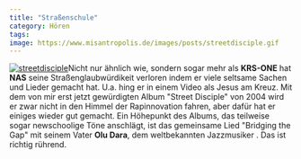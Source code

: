 ```yaml
---
title: "Straßenschule"
category: Hören
tags: 
image: https://www.misantropolis.de/images/posts/streetdisciple.gif
---
```


[![](http://www.misantropolis.de/wp-content/uploads/2008/04/streetdisciple.gif "streetdisciple")](http://www.misantropolis.de/wp-content/uploads/2008/04/streetdisciple.gif)Nicht nur ähnlich wie, sondern sogar mehr als **KRS-ONE** hat **NAS** seine Straßenglaubwürdikeit verloren indem er viele seltsame Sachen und Lieder gemacht hat. U.a. hing er in einem Video als Jesus am Kreuz. Mit dem von mir erst jetzt gewürdigten Album "Street Disciple" von 2004 wird er zwar nicht in den Himmel der Rapinnovation fahren, aber dafür hat er einiges wieder gut gemacht.
Ein Höhepunkt des Albums, das teilweise sogar newschoolige Töne anschlägt, ist das gemeinsame Lied "Bridging the Gap" mit seinem Vater **Olu Dara**, dem weltbekannten Jazzmusiker . Das ist richtig rührend.